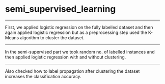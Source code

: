 # semi_supervised_learning
******************************************************************************************************************************************************
First, we applied logistic regression on the fully labelled dataset and then again applied logistic regression but as a preprocessing step used the K-Means algorithm to cluster the dataset.
********************************************************************************************************************************************************
In the semi-supervised part we took random no. of labelled instances and then applied logistic regression with and without clustering.
**********************************************************************************************************************************************************
Also checked how to label propagation after clustering the dataset increases the classification accuracy.

